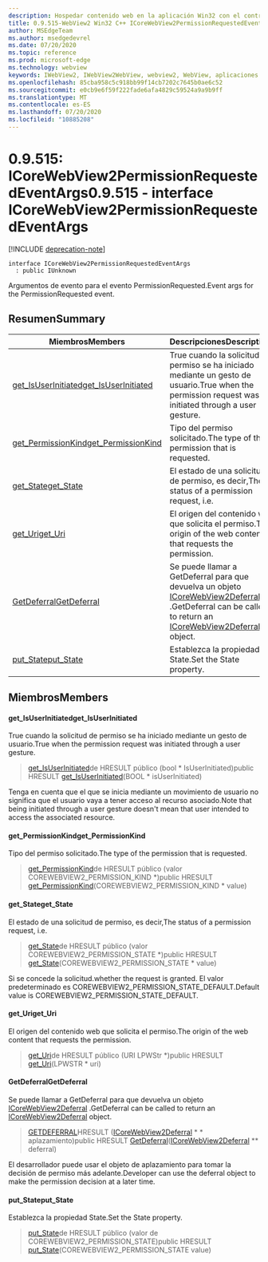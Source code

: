 ```yaml
---
description: Hospedar contenido web en la aplicación Win32 con el control Microsoft Edge WebView2
title: 0.9.515-WebView2 Win32 C++ ICoreWebView2PermissionRequestedEventArgs
author: MSEdgeTeam
ms.author: msedgedevrel
ms.date: 07/20/2020
ms.topic: reference
ms.prod: microsoft-edge
ms.technology: webview
keywords: IWebView2, IWebView2WebView, webview2, WebView, aplicaciones Win32, Win32, Edge, ICoreWebView2, ICoreWebView2Controller, control de explorador, HTML Edge
ms.openlocfilehash: 85cba958c5c918bb99f14cb7202c7645b0ae6c52
ms.sourcegitcommit: e0cb9e6f59f222fade6afa4829c59524a9a9b9ff
ms.translationtype: MT
ms.contentlocale: es-ES
ms.lasthandoff: 07/20/2020
ms.locfileid: "10885208"
---
```

# <span data-ttu-id="4ba84-104">0.9.515: ICoreWebView2PermissionRequestedEventArgs</span><span class="sxs-lookup"><span data-stu-id="4ba84-104">0.9.515 - interface ICoreWebView2PermissionRequestedEventArgs</span></span> 

[!INCLUDE [deprecation-note](../../includes/deprecation-note.md)]

```
interface ICoreWebView2PermissionRequestedEventArgs
  : public IUnknown
```

<span data-ttu-id="4ba84-105">Argumentos de evento para el evento PermissionRequested.</span><span class="sxs-lookup"><span data-stu-id="4ba84-105">Event args for the PermissionRequested event.</span></span>

## <span data-ttu-id="4ba84-106">Resumen</span><span class="sxs-lookup"><span data-stu-id="4ba84-106">Summary</span></span>

 <span data-ttu-id="4ba84-107">Miembros</span><span class="sxs-lookup"><span data-stu-id="4ba84-107">Members</span></span>                        | <span data-ttu-id="4ba84-108">Descripciones</span><span class="sxs-lookup"><span data-stu-id="4ba84-108">Descriptions</span></span>
--------------------------------|---------------------------------------------
[<span data-ttu-id="4ba84-109">get_IsUserInitiated</span><span class="sxs-lookup"><span data-stu-id="4ba84-109">get_IsUserInitiated</span></span>](#get_isuserinitiated) | <span data-ttu-id="4ba84-110">True cuando la solicitud de permiso se ha iniciado mediante un gesto de usuario.</span><span class="sxs-lookup"><span data-stu-id="4ba84-110">True when the permission request was initiated through a user gesture.</span></span>
[<span data-ttu-id="4ba84-111">get_PermissionKind</span><span class="sxs-lookup"><span data-stu-id="4ba84-111">get_PermissionKind</span></span>](#get_permissionkind) | <span data-ttu-id="4ba84-112">Tipo del permiso solicitado.</span><span class="sxs-lookup"><span data-stu-id="4ba84-112">The type of the permission that is requested.</span></span>
[<span data-ttu-id="4ba84-113">get_State</span><span class="sxs-lookup"><span data-stu-id="4ba84-113">get_State</span></span>](#get_state) | <span data-ttu-id="4ba84-114">El estado de una solicitud de permiso, es decir,</span><span class="sxs-lookup"><span data-stu-id="4ba84-114">The status of a permission request, i.e.</span></span>
[<span data-ttu-id="4ba84-115">get_Uri</span><span class="sxs-lookup"><span data-stu-id="4ba84-115">get_Uri</span></span>](#get_uri) | <span data-ttu-id="4ba84-116">El origen del contenido web que solicita el permiso.</span><span class="sxs-lookup"><span data-stu-id="4ba84-116">The origin of the web content that requests the permission.</span></span>
[<span data-ttu-id="4ba84-117">GetDeferral</span><span class="sxs-lookup"><span data-stu-id="4ba84-117">GetDeferral</span></span>](#getdeferral) | <span data-ttu-id="4ba84-118">Se puede llamar a GetDeferral para que devuelva un objeto [ICoreWebView2Deferral](icorewebview2deferral.md) .</span><span class="sxs-lookup"><span data-stu-id="4ba84-118">GetDeferral can be called to return an [ICoreWebView2Deferral](icorewebview2deferral.md) object.</span></span>
[<span data-ttu-id="4ba84-119">put_State</span><span class="sxs-lookup"><span data-stu-id="4ba84-119">put_State</span></span>](#put_state) | <span data-ttu-id="4ba84-120">Establezca la propiedad State.</span><span class="sxs-lookup"><span data-stu-id="4ba84-120">Set the State property.</span></span>

## <span data-ttu-id="4ba84-121">Miembros</span><span class="sxs-lookup"><span data-stu-id="4ba84-121">Members</span></span>

#### <span data-ttu-id="4ba84-122">get_IsUserInitiated</span><span class="sxs-lookup"><span data-stu-id="4ba84-122">get_IsUserInitiated</span></span> 

<span data-ttu-id="4ba84-123">True cuando la solicitud de permiso se ha iniciado mediante un gesto de usuario.</span><span class="sxs-lookup"><span data-stu-id="4ba84-123">True when the permission request was initiated through a user gesture.</span></span>

> <span data-ttu-id="4ba84-124">[get_IsUserInitiated](#get_isuserinitiated)de HRESULT público (bool \* IsUserInitiated)</span><span class="sxs-lookup"><span data-stu-id="4ba84-124">public HRESULT [get_IsUserInitiated](#get_isuserinitiated)(BOOL \* isUserInitiated)</span></span>

<span data-ttu-id="4ba84-125">Tenga en cuenta que el que se inicia mediante un movimiento de usuario no significa que el usuario vaya a tener acceso al recurso asociado.</span><span class="sxs-lookup"><span data-stu-id="4ba84-125">Note that being initiated through a user gesture doesn't mean that user intended to access the associated resource.</span></span>

#### <span data-ttu-id="4ba84-126">get_PermissionKind</span><span class="sxs-lookup"><span data-stu-id="4ba84-126">get_PermissionKind</span></span> 

<span data-ttu-id="4ba84-127">Tipo del permiso solicitado.</span><span class="sxs-lookup"><span data-stu-id="4ba84-127">The type of the permission that is requested.</span></span>

> <span data-ttu-id="4ba84-128">[get_PermissionKind](#get_permissionkind)de HRESULT público (valor COREWEBVIEW2_PERMISSION_KIND \*)</span><span class="sxs-lookup"><span data-stu-id="4ba84-128">public HRESULT [get_PermissionKind](#get_permissionkind)(COREWEBVIEW2_PERMISSION_KIND \* value)</span></span>

#### <span data-ttu-id="4ba84-129">get_State</span><span class="sxs-lookup"><span data-stu-id="4ba84-129">get_State</span></span> 

<span data-ttu-id="4ba84-130">El estado de una solicitud de permiso, es decir,</span><span class="sxs-lookup"><span data-stu-id="4ba84-130">The status of a permission request, i.e.</span></span>

> <span data-ttu-id="4ba84-131">[get_State](#get_state)de HRESULT público (valor COREWEBVIEW2_PERMISSION_STATE \*)</span><span class="sxs-lookup"><span data-stu-id="4ba84-131">public HRESULT [get_State](#get_state)(COREWEBVIEW2_PERMISSION_STATE \* value)</span></span>

<span data-ttu-id="4ba84-132">Si se concede la solicitud.</span><span class="sxs-lookup"><span data-stu-id="4ba84-132">whether the request is granted.</span></span> <span data-ttu-id="4ba84-133">El valor predeterminado es COREWEBVIEW2_PERMISSION_STATE_DEFAULT.</span><span class="sxs-lookup"><span data-stu-id="4ba84-133">Default value is COREWEBVIEW2_PERMISSION_STATE_DEFAULT.</span></span>

#### <span data-ttu-id="4ba84-134">get_Uri</span><span class="sxs-lookup"><span data-stu-id="4ba84-134">get_Uri</span></span> 

<span data-ttu-id="4ba84-135">El origen del contenido web que solicita el permiso.</span><span class="sxs-lookup"><span data-stu-id="4ba84-135">The origin of the web content that requests the permission.</span></span>

> <span data-ttu-id="4ba84-136">[get_Uri](#get_uri)de HRESULT público (URI LPWStr \*)</span><span class="sxs-lookup"><span data-stu-id="4ba84-136">public HRESULT [get_Uri](#get_uri)(LPWSTR \* uri)</span></span>

#### <span data-ttu-id="4ba84-137">GetDeferral</span><span class="sxs-lookup"><span data-stu-id="4ba84-137">GetDeferral</span></span> 

<span data-ttu-id="4ba84-138">Se puede llamar a GetDeferral para que devuelva un objeto [ICoreWebView2Deferral](icorewebview2deferral.md) .</span><span class="sxs-lookup"><span data-stu-id="4ba84-138">GetDeferral can be called to return an [ICoreWebView2Deferral](icorewebview2deferral.md) object.</span></span>

> <span data-ttu-id="4ba84-139">[GETDEFERRAL](#getdeferral)HRESULT ([ICoreWebView2Deferral](icorewebview2deferral.md) \* \* aplazamiento)</span><span class="sxs-lookup"><span data-stu-id="4ba84-139">public HRESULT [GetDeferral](#getdeferral)([ICoreWebView2Deferral](icorewebview2deferral.md) \*\* deferral)</span></span>

<span data-ttu-id="4ba84-140">El desarrollador puede usar el objeto de aplazamiento para tomar la decisión de permiso más adelante.</span><span class="sxs-lookup"><span data-stu-id="4ba84-140">Developer can use the deferral object to make the permission decision at a later time.</span></span>

#### <span data-ttu-id="4ba84-141">put_State</span><span class="sxs-lookup"><span data-stu-id="4ba84-141">put_State</span></span> 

<span data-ttu-id="4ba84-142">Establezca la propiedad State.</span><span class="sxs-lookup"><span data-stu-id="4ba84-142">Set the State property.</span></span>

> <span data-ttu-id="4ba84-143">[put_State](#put_state)de HRESULT público (valor de COREWEBVIEW2_PERMISSION_STATE)</span><span class="sxs-lookup"><span data-stu-id="4ba84-143">public HRESULT [put_State](#put_state)(COREWEBVIEW2_PERMISSION_STATE value)</span></span>

